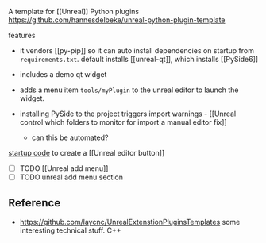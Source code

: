 A template for [[Unreal]] Python plugins
https://github.com/hannesdelbeke/unreal-python-plugin-template

features
- it vendors [[py-pip]] so it can auto install dependencies on startup from `requirements.txt`.
  default installs [[unreal-qt]], which installs [[PySide6]]
- includes a demo qt widget
- adds a menu item `tools/myPlugin` to the unreal editor to launch the widget.


- installing PySide to the project triggers import warnings - [[Unreal control which folders to monitor for import|a manual editor fix]]
	- can this be automated?

[startup code](https://github.com/hannesdelbeke/unreal-python-plugin-template/blob/main/MyPlugin/Content/Python/init_unreal.py) to create a [[Unreal editor button]]
- [ ] TODO [[Unreal add menu]]
- [ ] TODO unreal add menu section
## Reference
- https://github.com/laycnc/UnrealExtenstionPluginsTemplates some interesting technical stuff. C++